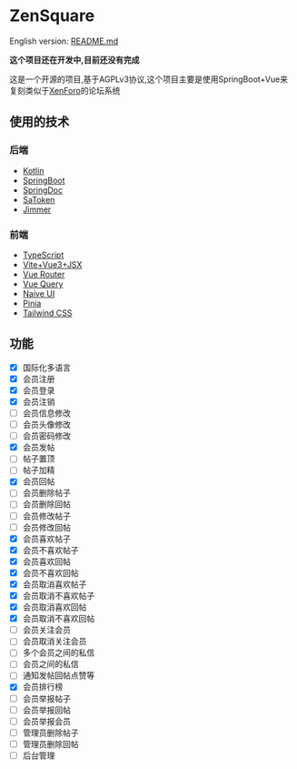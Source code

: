 # ZenSquare

English version: [README.md](README.md)

**这个项目还在开发中,目前还没有完成**

这是一个开源的项目,基于AGPLv3协议,这个项目主要是使用SpringBoot+Vue来复刻类似于[XenForo](https://xenforo.com/solutions/)的论坛系统

## 使用的技术

### 后端

- [Kotlin](https://kotlinlang.org/)
- [SpringBoot](https://spring.io/projects/spring-boot)
- [SpringDoc](https://springdoc.org/v2)
- [SaToken](https://sa-token.dev33.cn/)
- [Jimmer](https://github.com/babyfish-ct/jimmer)

### 前端

- [TypeScript](https://www.typescriptlang.org/)
- [Vite+Vue3+JSX](https://vitejs.dev/)
- [Vue Router](https://next.router.vuejs.org/)
- [Vue Query](https://tanstack.com/query/latest)
- [Naive UI](https://www.naiveui.com/)
- [Pinia](https://pinia.vuejs.org/)
- [Tailwind CSS](https://tailwindcss.com/)

## 功能

- [x] 国际化多语言
- [x] 会员注册
- [x] 会员登录
- [x] 会员注销
- [ ] 会员信息修改
- [ ] 会员头像修改
- [ ] 会员密码修改
- [x] 会员发帖
- [ ] 帖子置顶
- [ ] 帖子加精
- [x] 会员回帖
- [ ] 会员删除帖子
- [ ] 会员删除回帖
- [ ] 会员修改帖子
- [ ] 会员修改回帖
- [x] 会员喜欢帖子
- [x] 会员不喜欢帖子
- [x] 会员喜欢回帖
- [x] 会员不喜欢回帖
- [x] 会员取消喜欢帖子
- [x] 会员取消不喜欢帖子
- [x] 会员取消喜欢回帖
- [x] 会员取消不喜欢回帖
- [ ] 会员关注会员
- [ ] 会员取消关注会员
- [ ] 多个会员之间的私信
- [ ] 会员之间的私信
- [ ] 通知发帖回帖点赞等
- [x] 会员排行榜
- [ ] 会员举报帖子
- [ ] 会员举报回帖
- [ ] 会员举报会员
- [ ] 管理员删除帖子
- [ ] 管理员删除回帖
- [ ] 后台管理

